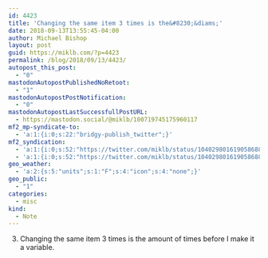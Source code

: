 ```yaml
---
id: 4423
title: 'Changing the same item 3 times is the&#8230;&diams;'
date: 2018-09-13T13:55:45-04:00
author: Michael Bishop
layout: post
guid: https://miklb.com/?p=4423
permalink: /blog/2018/09/13/4423/
autopost_this_post:
  - "0"
mastodonAutopostPublishedNoRetoot:
  - "1"
mastodonAutopostPostNotification:
  - "0"
mastodonAutopostLastSuccessfullPostURL:
  - https://mastodon.social/@miklb/100719745175960117
mf2_mp-syndicate-to:
  - 'a:1:{i:0;s:22:"bridgy-publish_twitter";}'
mf2_syndication:
  - 'a:1:{i:0;s:52:"https://twitter.com/miklb/status/1040298016190586880";}'
  - 'a:1:{i:0;s:52:"https://twitter.com/miklb/status/1040298016190586880";}'
geo_weather:
  - 'a:2:{s:5:"units";s:1:"F";s:4:"icon";s:4:"none";}'
geo_public:
  - "1"
categories:
  - misc
kind:
  - Note
---
```

3. Changing the same item 3 times is the amount of times before I make it a variable. 